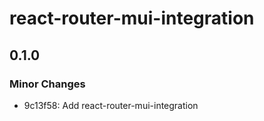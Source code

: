 # react-router-mui-integration

## 0.1.0

### Minor Changes

- 9c13f58: Add react-router-mui-integration

